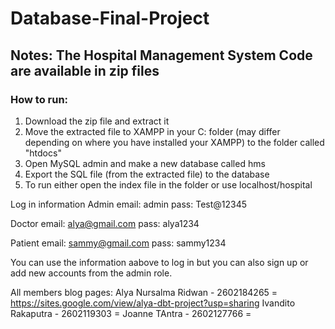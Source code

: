 # Database-Final-Project

## Notes: The Hospital Management System Code are available in zip files

### How to run:
1. Download the zip file and extract it
2. Move the extracted file to XAMPP in your C: folder (may differ depending on where you have installed your XAMPP) to the folder called "htdocs"
3. Open MySQL admin and make a new database called hms
4. Export the SQL file (from the extracted file) to the database
5. To run either open the index file in the folder or use localhost/hospital

Log in information
Admin
email: admin
pass: Test@12345

Doctor
email: alya@gmail.com
pass: alya1234

Patient
email: sammy@gmail.com
pass: sammy1234

You can use the information aabove to log in but you can also sign up or add new accounts from the admin role.

All members blog pages:
Alya Nursalma Ridwan - 2602184265 = https://sites.google.com/view/alya-dbt-project?usp=sharing 
Ivandito Rakaputra - 2602119303 = 
Joanne TAntra - 2602127766 = 
